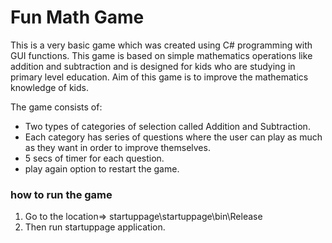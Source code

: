 # Fun Math Game
This is a very basic game which was created using C# programming with GUI functions. This game is based on simple mathematics operations like addition and subtraction and is designed for kids who are studying in primary level education. Aim of this game is to improve the mathematics knowledge of kids.

The game consists of:
- Two types of categories of selection called Addition and Subtraction.
- Each category has series of questions where the user can play as much as they want in order to improve themselves.
- 5 secs of timer for each question.
- play again option to restart the game.

### how to run the game  
1. Go to the location=> startuppage\startuppage\bin\Release
2. Then run startuppage application.
